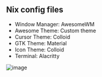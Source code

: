 ## Nix config files
 - Window Manager: AwesomeWM
 - Awesome Theme: Custom theme
 - Cursor Theme: Colloid
 - GTK Theme: Material
 - Icon Theme: Colloid
 - Terminal: Alacritty

![image](https://github.com/fafuja/nixconfig/assets/46684536/6b628c5e-69e1-4eff-ba35-e3e6055675d5)

